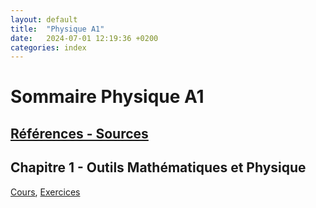 ```yaml
---
layout: default
title:  "Physique A1"
date:   2024-07-01 12:19:36 +0200
categories: index
---
```


# Sommaire Physique A1

## [Références - Sources](ref.markdown)

## Chapitre 1 - Outils Mathématiques et Physique
[Cours](Physique_1A_01_C_Outils.markdown), [Exercices](Physique_1A_01_EX.markdown)
